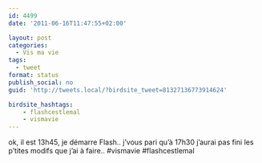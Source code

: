```yaml
---
id: 4499
date: '2011-06-16T11:47:55+02:00'

layout: post
categories:
  - Vis ma vie
tags:
  - tweet
format: status
publish_social: no
guid: 'http://tweets.local/?birdsite_tweet=81327136773914624'

birdsite_hashtags:
    - flashcestlemal
    - vismavie
---
```


ok, il est 13h45, je démarre Flash.. j’vous pari qu’à 17h30 j’aurai pas fini les p’tites modifs que j’ai à faire.. #vismavie #flashcestlemal